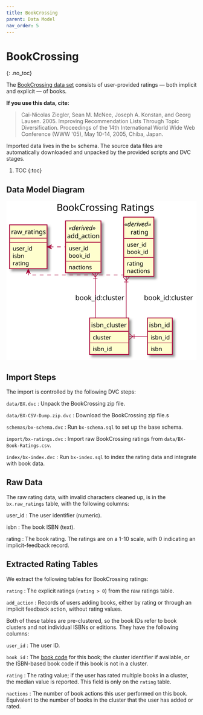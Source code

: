```yaml
---
title: BookCrossing
parent: Data Model
nav_order: 5
---
```


# BookCrossing
{: .no_toc}

The [BookCrossing data set](http://www2.informatik.uni-freiburg.de/~cziegler/BX/) consists of user-provided
ratings — both implicit and explicit — of books.

**If you use this data, cite:**

> Cai-Nicolas Ziegler, Sean M. McNee, Joseph A. Konstan, and Georg Lausen. 2005. Improving Recommendation Lists Through Topic Diversification. Proceedings of the 14th International World Wide Web Conference (WWW '05), May 10-14, 2005, Chiba, Japan.

Imported data lives in the `bx` schema.  The source data files are automatically downloaded and unpacked by
the provided scripts and DVC stages.

1. TOC
{:toc}

## Data Model Diagram

![BookCrossing data model](bx.svg)

## Import Steps

The import is controlled by the following DVC steps:

`data/BX.dvc`
:   Unpack the BookCrossing zip file.

`data/BX-CSV-Dump.zip.dvc`
:   Download the BookCrossing zip file.s

`schemas/bx-schema.dvc`
:   Run `bx-schema.sql` to set up the base schema.

`import/bx-ratings.dvc`
:   Import raw BookCrossing ratings from `data/BX-Book-Ratings.csv`.

`index/bx-index.dvc`
:   Run `bx-index.sql` to index the rating data and integrate with book data.

## Raw Data

The raw rating data, with invalid characters cleaned up, is in the `bx.raw_ratings` table, with
the following columns:

user_id
:   The user identifier (numeric).

isbn
:   The book ISBN (text).

rating
:   The book rating.  The ratings are on a 1-10 scale, with 0 indicating an implicit-feedback record.

## Extracted Rating Tables

We extract the following tables for BookCrossing ratings:

`rating`
:   The explicit ratings (`rating > 0`) from the raw ratings table.

`add_action`
:   Records of users adding books, either by rating or through an implicit feedback action,
    without rating values.

Both of these tables are pre-clustered, so the book IDs refer to book clusters and not individual
ISBNs or editions.  They have the following columns:

`user_id`
:   The user ID.

`book_id`
:   The [book code](ids.html#book-codes) for this book; the cluster identifier if available, or the
    ISBN-based book code if this book is not in a cluster.

`rating`
:   The rating value; if the user has rated multiple books in a cluster, the median value is reported.
    This field is only on the `rating` table.

`nactions`
:   The number of book actions this user performed on this book.  Equivalent to the number of books in
    the cluster that the user has added or rated.
